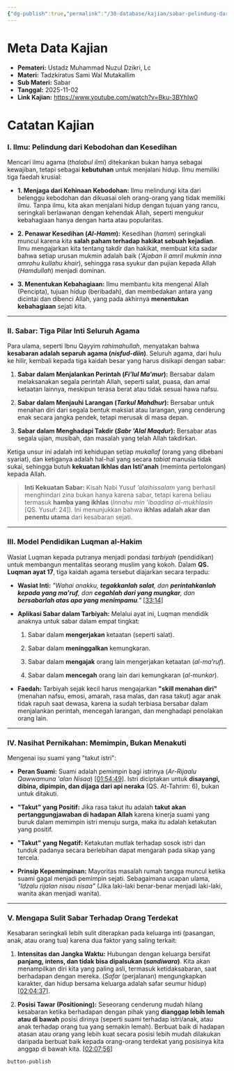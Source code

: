 ```yaml
---
{"dg-publish":true,"permalink":"/30-database/kajian/sabar-pelindung-dari-kebodohan-dan-kesedihan/","tags":["kajian"]}
---
```





# Meta Data Kajian 
<div><ul class="dataview list-view-ul"><li><span><strong>Pemateri:</strong> Ustadz Muhammad Nuzul Dzikri, Lc</span></li><li><span><strong>Materi:</strong> Tadzkiratus Sami Wal Mutakallim</span></li><li><span><strong>Sub Materi:</strong> Sabar</span></li><li><span><strong>Tanggal:</strong> 2025-11-02</span></li><li><span><strong>Link Kajian:</strong> <a rel="noopener nofollow" class="external-link" href="https://www.youtube.com/watch?v=Bku-3BYhIw0" target="_blank">https://www.youtube.com/watch?v=Bku-3BYhIw0</a></span></li></ul></div>

# Catatan Kajian
### I. Ilmu: Pelindung dari Kebodohan dan Kesedihan

Mencari ilmu agama (_thalabul ilmi_) ditekankan bukan hanya sebagai kewajiban, tetapi sebagai **kebutuhan** untuk menjalani hidup. Ilmu memiliki tiga faedah krusial:

- **1. Menjaga dari Kehinaan Kebodohan:** Ilmu melindungi kita dari belenggu kebodohan dan dikuasai oleh orang-orang yang tidak memiliki ilmu. Tanpa ilmu, kita akan menjalani hidup dengan tujuan yang rancu, seringkali berlawanan dengan kehendak Allah, seperti mengukur kebahagiaan hanya dengan harta atau popularitas.
    
- **2. Penawar Kesedihan (_Al-Hamm_):** Kesedihan (_hamm_) seringkali muncul karena kita **salah paham terhadap hakikat sebuah kejadian**. Ilmu mengajarkan kita tentang takdir dan hakikat, membuat kita sadar bahwa setiap urusan mukmin adalah baik (_'Ajaban li amril mukmin inna amrohu kullahu khair_), sehingga rasa syukur dan pujian kepada Allah (_Hamdullah_) menjadi dominan.
    
- **3. Menentukan Kebahagiaan:** Ilmu membantu kita mengenal Allah (Pencipta), tujuan hidup (beribadah), dan membedakan antara yang dicintai dan dibenci Allah, yang pada akhirnya **menentukan kebahagiaan** sejati kita.
    

---

### II. Sabar: Tiga Pilar Inti Seluruh Agama

Para ulama, seperti Ibnu Qayyim _rahimahullah_, menyatakan bahwa **kesabaran adalah separuh agama (_nisfud-diin_)**. Seluruh agama, dari hulu ke hilir, kembali kepada tiga kaidah besar yang harus disikapi dengan sabar:

1. **Sabar dalam Menjalankan Perintah (_Fi'lul Ma'mur_):** Bersabar dalam melaksanakan segala perintah Allah, seperti salat, puasa, dan amal ketaatan lainnya, meskipun terasa berat atau tidak sesuai hawa nafsu.
    
2. **Sabar dalam Menjauhi Larangan (_Tarkul Mahdhur_):** Bersabar untuk menahan diri dari segala bentuk maksiat atau larangan, yang cenderung enak secara jangka pendek, tetapi merusak di masa depan.
    
3. **Sabar dalam Menghadapi Takdir (_Sabr 'Alal Maqdur_):** Bersabar atas segala ujian, musibah, dan masalah yang telah Allah takdirkan.
    

Ketiga unsur ini adalah inti kehidupan setiap _mukallaf_ (orang yang dibebani syariat), dan ketiganya adalah hal-hal yang secara _tabiat_ manusia tidak sukai, sehingga butuh **kekuatan Ikhlas dan Isti'anah** (meminta pertolongan) kepada Allah.

> **Inti Kekuatan Sabar:** Kisah Nabi Yusuf _’alaihissalam_ yang berhasil menghindari zina bukan hanya karena sabar, tetapi karena beliau termasuk **hamba yang ikhlas** (_Innahu min 'ibaadina al-mukhlasin_ [QS. Yusuf: 24]). Ini menunjukkan bahwa **ikhlas adalah akar dan penentu utama** dari kesabaran sejati.

---

### III. Model Pendidikan Luqman al-Hakim

Wasiat Luqman kepada putranya menjadi pondasi _tarbiyah_ (pendidikan) untuk membangun mentalitas seorang muslim yang kokoh. Dalam **QS. Luqman ayat 17**, tiga kaidah agama tersebut diajarkan secara terpadu:

- **Wasiat Inti:** _"Wahai anakku, **tegakkanlah salat**, dan **perintahkanlah kepada yang ma'ruf**, dan **cegahlah dari yang mungkar**, dan **bersabarlah atas apa yang menimpamu**."_ [[33:14](http://www.youtube.com/watch?v=Bku-3BYhIw0&t=1994)]
    
- **Aplikasi Sabar dalam Tarbiyah:** Melalui ayat ini, Luqman mendidik anaknya untuk sabar dalam empat tingkat:
    
    1. Sabar dalam **mengerjakan** ketaatan (seperti salat).
        
    2. Sabar dalam **meninggalkan** kemungkaran.
        
    3. Sabar dalam **mengajak** orang lain mengerjakan ketaatan (_al-ma’ruf_).
        
    4. Sabar dalam **mencegah** orang lain dari kemungkaran (_al-munkar_).
        
- **Faedah:** Tarbiyah sejak kecil harus mengajarkan **"skill menahan diri"** (menahan nafsu, emosi, amarah, rasa malas, dan rasa takut) agar anak tidak rapuh saat dewasa, karena ia sudah terbiasa bersabar dalam menjalankan perintah, mencegah larangan, dan menghadapi penolakan orang lain.
    

---

### IV. Nasihat Pernikahan: Memimpin, Bukan Menakuti

Mengenai isu suami yang "takut istri":

- **Peran Suami:** Suami adalah pemimpin bagi istrinya (_Ar-Rijaalu Qawwamuna 'alan Nisaa_) [[01:54:49](http://www.youtube.com/watch?v=Bku-3BYhIw0&t=6889)]. Istri diciptakan untuk **disayangi, dibina, dipimpin, dan dijaga dari api neraka** (QS. At-Tahrim: 6), bukan untuk ditakuti.
    
- **"Takut" yang Positif:** Jika rasa takut itu adalah **takut akan pertanggungjawaban di hadapan Allah** karena kinerja suami yang buruk dalam memimpin istri menuju surga, maka itu adalah ketakutan yang positif.
    
- **"Takut" yang Negatif:** Ketakutan mutlak terhadap sosok istri dan tunduk padanya secara berlebihan dapat mengarah pada sikap yang tercela.
    
- **Prinsip Kepemimpinan:** Mayoritas masalah rumah tangga muncul ketika suami gagal menjadi pemimpin sejati. Sebagaimana ucapan ulama, _"Idzalu rijalan nisau nisaa"_ (Jika laki-laki benar-benar menjadi laki-laki, wanita akan menjadi wanita).
    

---

### V. Mengapa Sulit Sabar Terhadap Orang Terdekat

Kesabaran seringkali lebih sulit diterapkan pada keluarga inti (pasangan, anak, atau orang tua) karena dua faktor yang saling terkait:

1. **Intensitas dan Jangka Waktu:** Hubungan dengan keluarga bersifat **panjang, intens, dan tidak bisa dipalsukan (_sandiwara_)**. Kita akan menampilkan diri kita yang paling asli, termasuk ketidaksabaran, saat berhadapan dengan mereka. (_Safar_ (perjalanan) mengungkapkan karakter, dan hidup bersama keluarga adalah safar seumur hidup) [[02:04:37](http://www.youtube.com/watch?v=Bku-3BYhIw0&t=7477)].
    
2. **Posisi Tawar (Positioning):** Seseorang cenderung mudah hilang kesabaran ketika berhadapan dengan pihak yang **dianggap lebih lemah atau di bawah** posisi dirinya (seperti suami terhadap istri/anak, atau anak terhadap orang tua yang semakin lemah). Berbuat baik di hadapan atasan atau orang yang lebih kuat secara posisi lebih mudah dilakukan daripada berbuat baik kepada orang-orang terdekat yang posisinya kita anggap di bawah kita. [[02:07:56](http://www.youtube.com/watch?v=Bku-3BYhIw0&t=7676)]
    

	
 `button-publish`